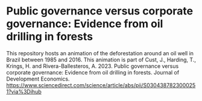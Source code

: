 # Public governance versus corporate governance: Evidence from oil drilling in forests

This repository hosts an animation of the deforestation around an oil well in Brazil between 1985 and 2016. This animation is part of Cust, J., Harding, T., Krings, H. and Rivera-Ballesteros, A. 2023. Public governance versus corporate governance: Evidence from oil drilling in forests. Journal of Development Economics. https://www.sciencedirect.com/science/article/abs/pii/S0304387823000251?via%3Dihub


